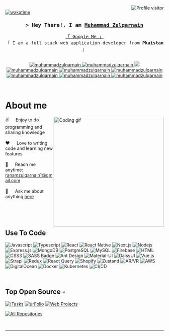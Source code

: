 

<a href="https://komarev.com/ghpvc/?username=muhammadzulqarnain">
  <img align="right" src="https://komarev.com/ghpvc/?username=muhammadzulqarnain&label=Visitors&color=0e75b6&style=flat" alt="Profile visitor" />
</a>


[![wakatime](https://wakatime.com/badge/user/eebb3dd8-d9b2-40de-9b88-6fd6cac99dbc.svg)](https://wakatime.com/@eebb3dd8-d9b2-40de-9b88-6fd6cac99dbc)

<!-- Intro  -->
<h3 align="center">
        <samp>&gt; Hey There!, I am
                <b><a target="_blank" href="https://zulqarnain-portfolio.surge.sh/">Muhammad Zulqarnain</a></b>
        </samp>
</h3>


<p align="center"> 
  <samp>
    <a href="https://www.google.com/search?q=Muhammad Zulqarnain">「 Google Me 」</a>
    <br>
    「 I am a full stack web application developer from <b>Pkaistan</b> 」
    <br>
    <br>
  </samp>
</p>


<p align="center">
 <a href="https://zulqarnain-portfolio.surge.sh/" target="blank">
  <img src="https://img.shields.io/badge/Website-DC143C?style=for-the-badge&logo=medium&logoColor=white" alt="muhammadzulqarnain" />
 </a>
 <a href="https://www.linkedin.com/in/muhammad-zulqarnain-akram-1088b4195/" target="_blank">
  <img src="https://img.shields.io/badge/LinkedIn-0077B5?style=for-the-badge&logo=linkedin&logoColor=white" alt="muhammadzulqarnain"/>
 </a>
<!--   <a href="https://zulqarnain-portfolio.surge.sh/" target="_blank">
  <img src="https://img.shields.io/badge/dev.to-0A0A0A?style=for-the-badge&logo=dev.to&logoColor=white" alt="muhammadzulqarnain" />
 </a> -->
 <a href="https://twitter.com/Muhamma44170921?t=WBv_tV4JtTBaFFDISasotw&s=09" target="_blank">
  <img src="https://img.shields.io/badge/Twitter-1DA1F2?style=for-the-badge&logo=twitter&logoColor=white" />
 </a>
 <a href="https://www.instagram.com/zulqarnain5413/" target="_blank">
  <img src="https://img.shields.io/badge/Instagram-fe4164?style=for-the-badge&logo=instagram&logoColor=white" alt="muhammadzulqarnain" />
 </a> 
 <a href="https://www.facebook.com/rana.zulqarnain.33865?mibextid=ZbWKwL" target="_blank">
  <img src="https://img.shields.io/badge/Facebook-20BEFF?&style=for-the-badge&logo=facebook&logoColor=white" alt="muhammadzulqarnain"  />
  </a> 
   <a href="https://join.skype.com/invite/VV1YnxxdEgB0" target="_blank">
  <img src="https://img.shields.io/badge/Skype-00AFF0?style=for-the-badge&logo=skype&logoColor=white" alt="muhammadzulqarnain" />
 </a>
 <a href="https://stackoverflow.com/users/183" target="_blank">
  <img src="https://img.shields.io/badge/Stack%20Overflow-FE7A16?style=for-the-badge&logo=stack-overflow&logoColor=white" alt="muhammadzulqarnain" />
 </a>
 <a href="https://wa.link/h0401a" target="_blank">
  <img src="https://img.shields.io/badge/WhatsApp-25D366?style=for-the-badge&logo=whatsapp&logoColor=white" alt="muhammadzulqarnain" />
 </a>
 <a href="https://www.tiktok.com/foryou?lang=en" target="_blank">
  <img src="https://img.shields.io/badge/TikTok-000000?style=for-the-badge&logo=tiktok&logoColor=white" alt="muhammadzulqarnain" />
 </a>
</p>
<br />

<!-- About Section -->
 # About me
 
<p>
 <img align="right" width="350" src="/assets/programmer.gif" alt="Coding gif" />
  
 ✌️ &emsp; Enjoy to do programming and sharing knowledge <br/><br/>
 ❤️ &emsp; Love to writing code and learning new features<br/><br/>
 📧 &emsp; Reach me anytime: ranamzulqarnain1@gmail.com<br/><br/>
 💬 &emsp; Ask me about anything [here](https://github.com/mzulqarnain118/muhammadzulqarnain/issues)

</p>

<br/>
<br/>
<br/>

## Use To Code

![Javascript](https://img.shields.io/badge/Javascript-F0DB4F?style=for-the-badge&labelColor=black&logo=javascript&logoColor=F0DB4F)
![Typescript](https://img.shields.io/badge/Typescript-007acc?style=for-the-badge&labelColor=black&logo=typescript&logoColor=007acc)
![React](https://img.shields.io/badge/-React-61DBFB?style=for-the-badge&labelColor=black&logo=react&logoColor=61DBFB)
![React Native](https://img.shields.io/badge/React_Native-20232A?style=for-the-badge&logo=react&logoColor=61DAFB)
![Next.js](https://img.shields.io/badge/next.js-000000?style=for-the-badge&logo=nextdotjs&logoColor=white)
![Nodejs](https://img.shields.io/badge/Node.js-3C873A?style=for-the-badge&labelColor=black&logo=node.js&logoColor=3C873A)
![Express.js](https://img.shields.io/badge/Express.js-000000?style=for-the-badge&logo=express&logoColor=white)
![MongoDB](https://img.shields.io/badge/MongoDB-4EA94B?style=for-the-badge&logo=mongodb&logoColor=white)
![PostgreSQL](https://img.shields.io/badge/PostgreSQL-336791?style=for-the-badge&logo=postgresql&logoColor=white)
![MySQL](https://img.shields.io/badge/MySQL-4479A1?style=for-the-badge&logo=mysql&logoColor=white)
![Firebase](https://img.shields.io/badge/Firebase-FFCA28?style=for-the-badge&logo=firebase&logoColor=black)
![HTML](https://img.shields.io/badge/HTML5-E34F26?style=for-the-badge&logo=html5&logoColor=white)
![CSS3](https://img.shields.io/badge/CSS3-1572B6?style=for-the-badge&logo=css3&logoColor=white)
![SASS Badge](https://img.shields.io/badge/Sass-CC6699?style=for-the-badge&logo=sass&logoColor=white)
![Ant Design](https://img.shields.io/badge/Ant_Design-0170FE?style=for-the-badge&logo=antdesign&logoColor=white)
![Material-UI](https://img.shields.io/badge/Material--UI-0081CB?style=for-the-badge&logo=material-ui&logoColor=white)
![DaisyUI](https://img.shields.io/badge/Daisy_UI-6CB7A4?style=for-the-badge&logo=laravel&logoColor=white)
![Vue.js](https://img.shields.io/badge/Vue.js-4FC08D?style=for-the-badge&logo=vue.js&logoColor=white)
![Strapi](https://img.shields.io/badge/strapi-2E7EEA?style=for-the-badge&logo=strapi&logoColor=white)
![Redux](https://img.shields.io/badge/Redux-593D88?style=for-the-badge&logo=redux&logoColor=white)
![React Query](https://img.shields.io/badge/-React_Query-FF4154?style=for-the-badge&logo=react%20query&logoColor=white)
![Shopify](https://img.shields.io/badge/Shopify-7AB55C?style=for-the-badge&logo=shopify&logoColor=white)
![Zustand](https://img.shields.io/badge/zustand-FFD700?style=for-the-badge&logo=graphql&logoColor=black)
![AR/VR](https://img.shields.io/badge/AR/VR-4FC08D?style=for-the-badge&logo=unity&logoColor=white)
![AWS](https://img.shields.io/badge/AWS-232F3E?style=for-the-badge&logo=amazon-aws&logoColor=white)
![DigitalOcean](https://img.shields.io/badge/DigitalOcean-0080FF?style=for-the-badge&logo=digitalocean&logoColor=white)
![Docker](https://img.shields.io/badge/Docker-2496ED?style=for-the-badge&logo=docker&logoColor=white)
![Kubernetes](https://img.shields.io/badge/Kubernetes-326CE5?style=for-the-badge&logo=kubernetes&logoColor=white)
![CI/CD](https://img.shields.io/badge/CI/CD-239120?style=for-the-badge&logo=jenkins&logoColor=white)


<br/>

## Top Open Source -
[![iTasks](https://github-readme-stats.vercel.app/api/pin/?username=alsiam&repo=itasks&border_color=7F3FBF&bg_color=0D1117&title_color=C9D1D9&text_color=8B949E&icon_color=7F3FBF)](https://github.com/alsiam/itasks)
[![urFolio](https://github-readme-stats.vercel.app/api/pin/?username=alsiam&repo=urfolio&border_color=7F3FBF&bg_color=0D1117&title_color=C9D1D9&text_color=8B949E&icon_color=7F3FBF)](https://github.com/alsiam/urfolio)
[![Web Projects](https://github-readme-stats.vercel.app/api/pin/?username=alsiam&repo=web-projects&border_color=7F3FBF&bg_color=0D1117&title_color=C9D1D9&text_color=8B949E&icon_color=7F3FBF)](https://github.com/alsiam/web-projects)

<p align="left">
  <a href="https://github.com/mzulqarnain118?tab=repositories" target="_blank"><img alt="All Repositories" title="All Repositories" src="https://img.shields.io/badge/-All%20Repos-2962FF?style=for-the-badge&logo=koding&logoColor=white"/></a>
</p>

<br/>
<hr/>
<br/>



